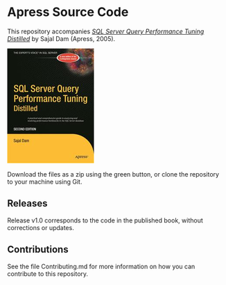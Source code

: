 # Apress Source Code

This repository accompanies [*SQL Server Query Performance Tuning Distilled*](http://www.apress.com/9781590594216) by Sajal Dam (Apress, 2005).

![Cover image](9781590594216.jpg)

Download the files as a zip using the green button, or clone the repository to your machine using Git.

## Releases

Release v1.0 corresponds to the code in the published book, without corrections or updates.

## Contributions

See the file Contributing.md for more information on how you can contribute to this repository.
